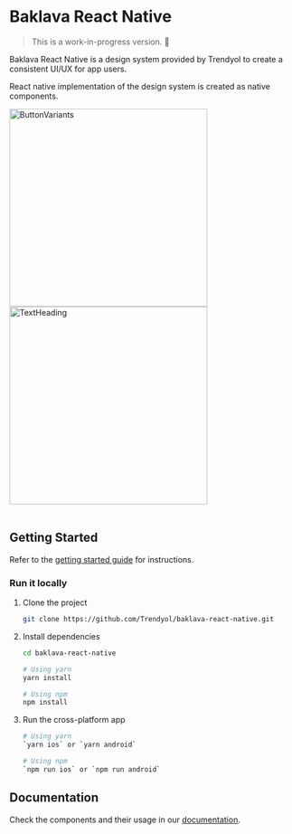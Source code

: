 # Baklava React Native

> This is a work-in-progress version. :construction:

Baklava React Native is a design system provided by Trendyol to create a consistent UI/UX for app users.

React native implementation of the design system is created as native components.

<div>
  <img width="350" alt="ButtonVariants" src="https://user-images.githubusercontent.com/63308712/180231347-c2473276-d65b-4d24-9b83-95e788be6219.png">
  <img width="350" alt="TextHeading" src="https://user-images.githubusercontent.com/63308712/180231294-9181e447-e94a-47b9-95b0-543eb6ab6587.png">
</div>

<br> 

## Getting Started

Refer to the [getting started guide](http://seller.pages.trendyol.com/mobile-core/docs/baklava-design-system/docs/intro) for instructions.

### Run it locally

1. Clone the project

   ```bash
   git clone https://github.com/Trendyol/baklava-react-native.git
   ```

2. Install dependencies

   ```bash
   cd baklava-react-native

   # Using yarn
   yarn install

   # Using npm
   npm install
   ```

3. Run the cross-platform app

   ```bash
   # Using yarn
   `yarn ios` or `yarn android`

   # Using npm
   `npm run ios` or `npm run android`
   ```

## Documentation

Check the components and their usage in our [documentation](http://seller.pages.trendyol.com/mobile-core/docs/baklava-design-system/docs/theme-provider).
